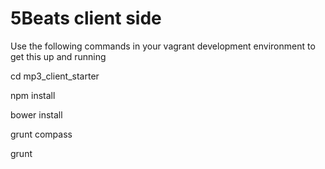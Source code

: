 # 5Beats client side

Use the following commands in your vagrant development environment to get this up and running


cd mp3_client_starter


npm install


bower install


grunt compass


grunt

